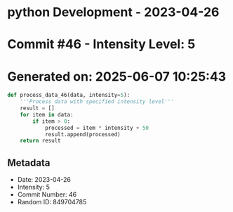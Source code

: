 ﻿# python Development - 2023-04-26
# Commit #46 - Intensity Level: 5
# Generated on: 2025-06-07 10:25:43
```python
def process_data_46(data, intensity=5):
    '''Process data with specified intensity level'''
    result = []
    for item in data:
        if item > 0:
            processed = item * intensity + 50
            result.append(processed)
    return result
```
## Metadata
- Date: 2023-04-26
- Intensity: 5
- Commit Number: 46
- Random ID: 849704785
